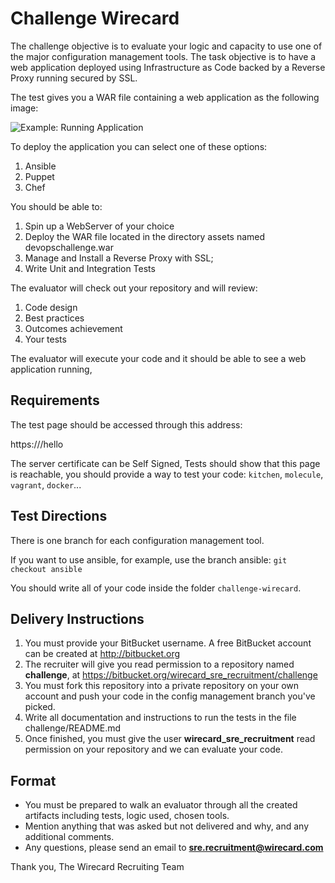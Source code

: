 # Challenge Wirecard

The challenge objective is to evaluate your logic and capacity to use one of the major configuration management tools.
The task objective is to have a web application deployed using Infrastructure as Code backed by a Reverse Proxy running secured by SSL.

The test gives you a WAR file containing a web application as the following image:

![Example: Running Application](https://bitbucket.org/wirecard_sre_recruitment/challenge/raw/master/PageScreenshot.png)

To deploy the application you can select one of these options:

1. Ansible
2. Puppet
3. Chef

You should be able to:

1. Spin up a WebServer of your choice
2. Deploy the WAR file located in the directory assets named devopschallenge.war
3. Manage and Install a Reverse Proxy with SSL;
4. Write Unit and Integration Tests
 
The evaluator will check out your repository and will review:

1. Code design
2. Best practices
3. Outcomes achievement
4. Your tests

The evaluator will execute your code and it should be able to see a web application running,

Requirements
------------
The test page should be accessed through this address:

https://<host>/hello

The server certificate can be Self Signed,
Tests should show that this page is reachable, you should provide a way to test your code: `kitchen`, `molecule`, `vagrant`, `docker`...

Test Directions
----------------
There is one branch for each configuration management tool.

If you want to use ansible, for example, use the branch ansible: `git checkout ansible`

You should write all of your code inside the folder `challenge-wirecard`.

## Delivery Instructions
1. You must provide your BitBucket username. A free BitBucket account can be created at http://bitbucket.org
2. The recruiter will give you read permission to a repository named **challenge**, at https://bitbucket.org/wirecard_sre_recruitment/challenge
3. You must fork this repository into a private repository on your own account and push your code in the config management branch you've picked.
4. Write all documentation and instructions to run the tests in the file challenge/README.md
5. Once finished, you must give the user **wirecard_sre_recruitment** read permission on your repository and we can evaluate your code. 


## Format
* You must be prepared to walk an evaluator through all the created artifacts including tests, logic used, chosen tools.
* Mention anything that was asked but not delivered and why, and any additional comments.
* Any questions, please send an email to **sre.recruitment@wirecard.com**

Thank you,
The Wirecard Recruiting Team
